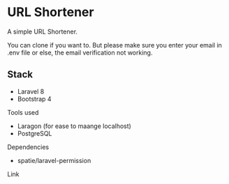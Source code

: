 # URL Shortener
A simple URL Shortener.

You can clone  if you want to. But please make sure you enter your email in .env file or else, the email verification not working.

## Stack
- Laravel 8
- Bootstrap 4

Tools used
- Laragon (for ease to maange localhost)
- PostgreSQL

Dependencies
- spatie/laravel-permission

Link
``` https://surl.reheen.com/
